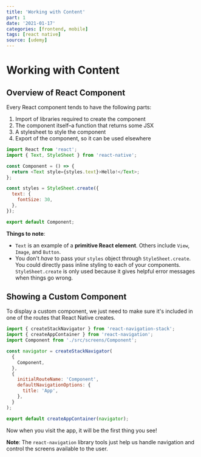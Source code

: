```yaml
---
title: 'Working with Content'
part: 1
date: '2021-01-17'
categories: [frontend, mobile]
tags: [react native]
source: [udemy]
---
```


# Working with Content

## Overview of React Component

Every React component tends to have the following parts:

1. Import of libraries required to create the component
2. The component itself–a function that returns some JSX
3. A stylesheet to style the component
4. Export of the component, so it can be used elsewhere

```js
import React from 'react';
import { Text, StyleSheet } from 'react-native';

const Component = () => {
  return <Text style={styles.text}>Hello!</Text>;
};

const styles = StyleSheet.create({
  text: {
    fontSize: 30,
  },
});

export default Component;
```

**Things to note**:

- `Text` is an example of a **primitive React element**. Others include `View`, `Image`, and `Button`.
- You don't _have_ to pass your `styles` object through `StyleSheet.create`. You could directly pass inline styling to each of your components. `StyleSheet.create` is only used because it gives helpful error messages when things go wrong.

## Showing a Custom Component

To display a custom component, we just need to make sure it's included in one of the routes that React Native creates.

```js
import { createStackNavigator } from 'react-navigation-stack';
import { createAppContainer } from 'react-navigation';
import Component from './src/screens/Component';

const navigator = createStackNavigator(
  {
    Component,
  },
  {
    initialRouteName: 'Component',
    defaultNavigationOptions: {
      title: 'App',
    },
  }
);

export default createAppContainer(navigator);
```

Now when you visit the app, it will be the first thing you see!

**Note**: The `react-navigation` library tools just help us handle navigation and control the screens available to the user.
